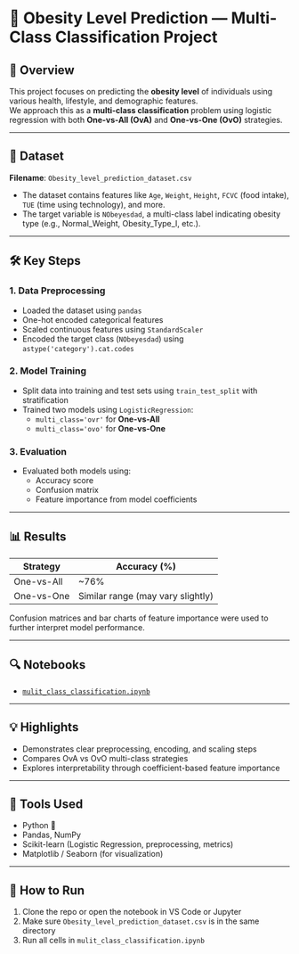 # 🧠 Obesity Level Prediction — Multi-Class Classification Project

## 📍 Overview

This project focuses on predicting the **obesity level** of individuals using various health, lifestyle, and demographic features.  
We approach this as a **multi-class classification** problem using logistic regression with both **One-vs-All (OvA)** and **One-vs-One (OvO)** strategies.

---

## 📂 Dataset

**Filename**: `Obesity_level_prediction_dataset.csv`  
- The dataset contains features like `Age`, `Weight`, `Height`, `FCVC` (food intake), `TUE` (time using technology), and more.
- The target variable is `NObeyesdad`, a multi-class label indicating obesity type (e.g., Normal_Weight, Obesity_Type_I, etc.).

---

## 🛠️ Key Steps

### 1. Data Preprocessing
- Loaded the dataset using `pandas`
- One-hot encoded categorical features
- Scaled continuous features using `StandardScaler`
- Encoded the target class (`NObeyesdad`) using `astype('category').cat.codes`

### 2. Model Training
- Split data into training and test sets using `train_test_split` with stratification
- Trained two models using `LogisticRegression`:
  - `multi_class='ovr'` for **One-vs-All**
  - `multi_class='ovo'` for **One-vs-One**

### 3. Evaluation
- Evaluated both models using:
  - Accuracy score
  - Confusion matrix
  - Feature importance from model coefficients

---

## 📊 Results

| Strategy   | Accuracy (%) |
|------------|--------------|
| One-vs-All | ~76%         |
| One-vs-One | Similar range (may vary slightly) |

Confusion matrices and bar charts of feature importance were used to further interpret model performance.

---

## 🔍 Notebooks

- [`mulit_class_classification.ipynb`](./mulit_class_classification.ipynb)

---

## 💡 Highlights

- Demonstrates clear preprocessing, encoding, and scaling steps
- Compares OvA vs OvO multi-class strategies
- Explores interpretability through coefficient-based feature importance

---

## 🚀 Tools Used

- Python 🐍
- Pandas, NumPy
- Scikit-learn (Logistic Regression, preprocessing, metrics)
- Matplotlib / Seaborn (for visualization)

---

## 📁 How to Run

1. Clone the repo or open the notebook in VS Code or Jupyter
2. Make sure `Obesity_level_prediction_dataset.csv` is in the same directory
3. Run all cells in `mulit_class_classification.ipynb`


